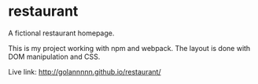 # restaurant
A fictional restaurant homepage. 

This is my project working with npm and webpack. The layout is done with DOM manipulation and CSS.

Live link: http://golannnnn.github.io/restaurant/


